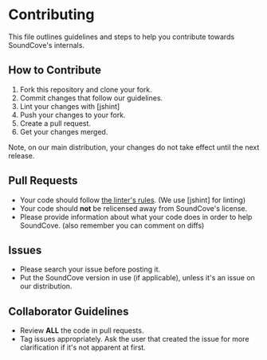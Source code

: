 Contributing
============
This file outlines guidelines and steps to help you contribute towards SoundCove's internals.

## How to Contribute
 1. Fork this repository and clone your fork.
 2. Commit changes that follow our guidelines.
 3. Lint your changes with [jshint]
 4. Push your changes to your fork.
 5. Create a pull request.
 6. Get your changes merged.

Note, on our main distribution, your changes do not take effect until the next release.

## Pull Requests
 - Your code should follow [the linter's rules](.jshintrc). (We use [jshint] for linting)
 - Your code should **not** be relicensed away from SoundCove's license.
 - Please provide information about what your code does in order to help SoundCove. (also remember you can comment on diffs)

## Issues
 - Please search your issue before posting it.
 - Put the SoundCove version in use (if applicable), unless it's an issue on our distribution.

## Collaborator Guidelines
 - Review **ALL** the code in pull requests.
 - Tag issues appropriately.  Ask the user that created the issue for more clarification if it's not apparent at first.
